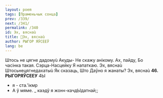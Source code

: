 ```yaml
---
layout: poem
tags: [Праменьчык сонца]
prev: /339/
next: /341/
permalink: /340
id: Эх, вяснаù
title: 🚧Эх, вяснаù
author: РЫГОР ЯЎСЕЕЎ
lang: be
---
```



Штось не цягне дадомуù Акуды- Не скажу анікому.
Ах, пайду, Бо часінка такая. Сэрца-Насцейку Я напаткаю.
Эх, вяснаù
Штосьнецягнедахатыù Як сказаць, Што Даўно я жанаты?
Эх, вяснаù
**46. РЫГОРЯЎСЕЕУ**
4Ы
-   я - ста.'ікмр
-   А ў мяме. _ каэдў я жон«-качдЫдатнай;;
